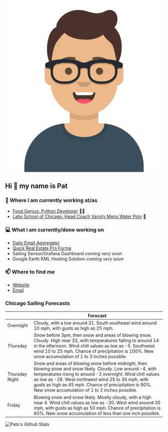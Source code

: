 [![Social banner for p-j-falconer](https://raw.githubusercontent.com/P-J-FALCONER/P-J-FALCONER/master/assets/avataaars.svg)](https://patfalconer.com/)
## Hi :wave: my name is Pat

### 💼 Where I am currently working at/as
- [Food Genius: Python Developer](https://getfoodgenius.com/) 🍔🐍
- [Latin School of Chicago: Head Coach Varisty Mens Water Polo](https://www.latinschool.org/) 🤽


### 💻 What i am currently/done working on
 - [Daily Email Aggregator](https://github.com/P-J-FALCONER/dott_daily_mail)
 - [Quick Real Estate Pro Forma](https://github.com/P-J-FALCONER/henry)
 - Sailing Sensor/Grafana Dashboard *coming very soon*
 - Google Earth KML Hosting Solution *coming very soon*

### 📫 Where to find me
 - [Website](https://patfalconer.com/)
 - [Email](mailto:patrick.j.falconer@gmail.com)


### Chicago Sailing Forecasts
|   | Forecast  |
|---|---|
| Overnight | Cloudy, with a low around 31. South southeast wind around 10 mph, with gusts as high as 25 mph. |
| Thursday | Snow before 3pm, then snow and areas of blowing snow. Cloudy. High near 32, with temperatures falling to around 14 in the afternoon. Wind chill values as low as -5. Southwest wind 10 to 25 mph. Chance of precipitation is 100%. New snow accumulation of 1 to 3 inches possible. |
| Thursday Night | Snow and areas of blowing snow before midnight, then blowing snow and snow likely. Cloudy. Low around -4, with temperatures rising to around -2 overnight. Wind chill values as low as -28. West northwest wind 25 to 30 mph, with gusts as high as 45 mph. Chance of precipitation is 90%. New snow accumulation of 1 to 2 inches possible. |
| Friday | Blowing snow and snow likely. Mostly cloudy, with a high near 4. Wind chill values as low as -30. West wind around 30 mph, with gusts as high as 50 mph. Chance of precipitation is 60%. New snow accumulation of less than one inch possible. |

![Pats's Github Stats](https://github-readme-stats.vercel.app/api?username=p-j-falconer&show_icons=true&theme=radical)
